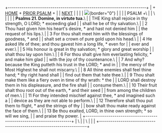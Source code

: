 +-----------------------------------------------------------------------+
| \+ [HOME](../index.html) + [PRIOR PSALM](Ps20.html) +                 |
| [NEXT](Ps22.html)                                                     |
|                                                                       |
| ![](http://stats.superstats.com/b/ss/DAVIDMCMANNES/1){border="0"}     |
|                                                                       |
| PSALM +\                                                              |
| \                                                                     |
|                                                                       |
| **Psalms 21. Domine, in virtute tua.**\                               |
| THE King shall rejoice in thy strength, O LORD; \* exceeding glad     |
| shall he be of thy salvation.\                                        |
| 2 Thou hast given him his heart\'s desire, \* and hast not denied him |
| the request of his lips.\                                             |
| 3 For thou shalt meet him with the blessings of goodness, \* and      |
| shalt set a crown of pure gold upon his head.\                        |
| 4 He asked life of thee; and thou gavest him a long life, \* even for |
| ever and ever.\                                                       |
| 5 His honour is great in thy salvation; \* glory and great worship    |
| shalt thou lay upon him.\                                             |
| 6 For thou shalt give him everlasting felicity, \* and make him glad  |
| with the joy of thy countenance.\                                     |
| 7 And why? because the King putteth his trust in the LORD; \* and in  |
| the mercy of the Most Highest he shall not miscarry.\                 |
| 8 All thine enemies shall feel thine hand; \* thy right hand shall    |
| find out them that hate thee.\                                        |
| 9 Thou shalt make them like a fiery oven in time of thy wrath: \* the |
| LORD shall destroy them in his displeasure, and the fire shall        |
| consume them.\                                                        |
| 10 Their fruit shalt thou root out of the earth, \* and their seed    |
| from among the children of men.\                                      |
| 11 For they intended mischief against thee, \* and imagined such a    |
| device as they are not able to perform.\                              |
| 12 Therefore shalt thou put them to flight, \* and the strings of thy |
| bow shalt thou make ready against the face of them.\                  |
| 13 Be thou exalted, LORD, in thine own strength; \* so will we sing,  |
| and praise thy power.                                                 |
+-----------------------------------------------------------------------+
| \                                                                     |
| \                                                                     |
| [](http://www.episcopalnet.org/DBS/DOR.html)                          |
+-----------------------------------------------------------------------+
